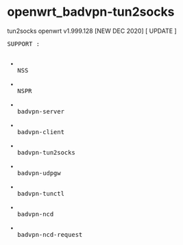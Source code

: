 # openwrt_badvpn-tun2socks
tun2socks openwrt v1.999.128 [NEW DEC 2020]
[ UPDATE ]
<pre>
SUPPORT :
<ul>
<li>
NSS
</li>
<li>
NSPR
</li>
<li>
badvpn-server
</li>
<li>
badvpn-client
</li>
<li>
badvpn-tun2socks
</li>
<li>
badvpn-udpgw
</li>
<li>
badvpn-tunctl
</li>
<li>
badvpn-ncd
</li>
<li>
badvpn-ncd-request
</li>
</ul>
</pre>
